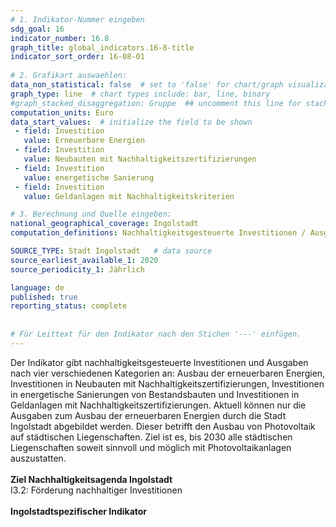 ```yaml
---
# 1. Indikator-Nummer eingeben 
sdg_goal: 16 
indicator_number: 16.8
graph_title: global_indicators.16-8-title
indicator_sort_order: 16-08-01
 
# 2. Grafikart auswaehlen: 
data_non_statistical: false  # set to 'false' for chart/graph visualization 
graph_type: line  # chart types include: bar, line, binary 
#graph_stacked_disaggregation: Gruppe  ## uncomment this line for stacked bars. eplace 'Geschlecht' with the field of aggregation. 
computation_units: Euro
data_start_values:  # initialize the field to be shown  
 - field: Investition 
   value: Erneuerbare Energien
 - field: Investition 
   value: Neubauten mit Nachhaltigkeitszertifizierungen
 - field: Investition 
   value: energetische Sanierung
 - field: Investition 
   value: Geldanlagen mit Nachhaltigkeitskriterien

# 3. Berechnung und Quelle eingeben: 
national_geographical_coverage: Ingolstadt 
computation_definitions: Nachhaltigkeitsgesteuerte Investitionen / Ausgaben der Stadt Ingolstadt

SOURCE_TYPE: Stadt Ingolstadt   # data source  
source_earliest_available_1: 2020
source_periodicity_1: Jährlich

language: de   
published: true 
reporting_status: complete
 
 
# Für Leittext für den Indikator nach den Stichen '---' einfügen. 
---
```

Der Indikator gibt nachhaltigkeitsgesteuerte Investitionen und Ausgaben nach vier verschiedenen Kategorien an: Ausbau der erneuerbaren Energien, Investitionen in Neubauten mit Nachhaltigkeitszertifizierungen, Investitionen in energetische Sanierungen von Bestandsbauten und Investitionen in Geldanlagen mit Nachhaltigkeitszertifizierungen. Aktuell können nur die Ausgaben zum Ausbau der erneuerbaren Energien durch die Stadt Ingolstadt abgebildet werden. Dieser betrifft den Ausbau von Photovoltaik auf städtischen Liegenschaften. Ziel ist es, bis 2030 alle städtischen Liegenschaften soweit sinnvoll und möglich mit Photovoltaikanlagen auszustatten.<br>
<br>
<b>Ziel Nachhaltigkeitsagenda Ingolstadt</b><br>
I3.2: Förderung nachhaltiger Investitionen<br>
<br>
<b>Ingolstadtspezifischer Indikator</b>
